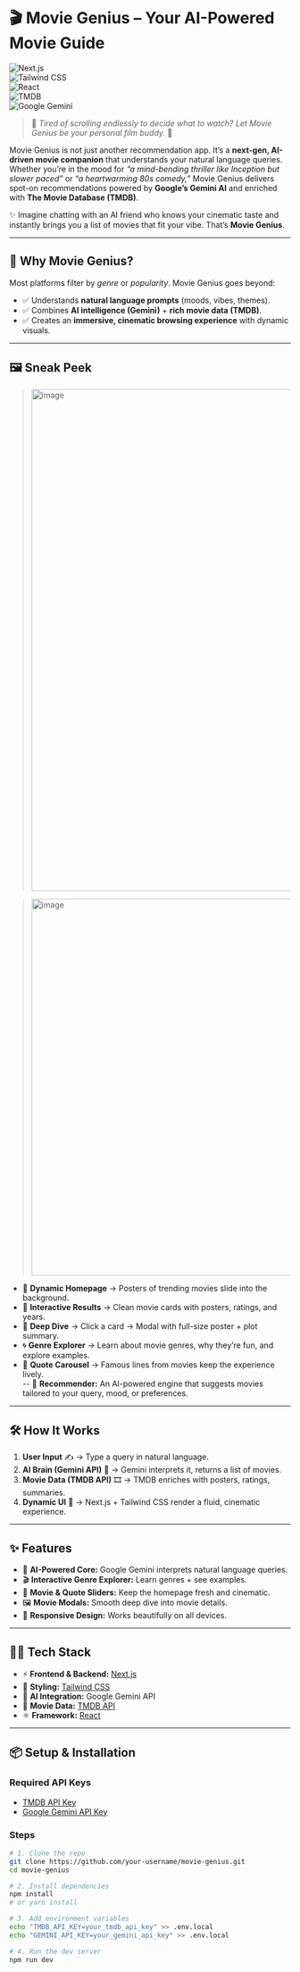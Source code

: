 # 🎬 Movie Genius – Your AI-Powered Movie Guide  

![Next.js](https://img.shields.io/badge/Next.js-000000?style=for-the-badge&logo=nextdotjs&logoColor=white)  
![Tailwind CSS](https://img.shields.io/badge/Tailwind_CSS-06B6D4?style=for-the-badge&logo=tailwindcss&logoColor=white)  
![React](https://img.shields.io/badge/React-20232A?style=for-the-badge&logo=react&logoColor=61DAFB)  
![TMDB](https://img.shields.io/badge/TMDB_API-01D277?style=for-the-badge&logo=themoviedatabase&logoColor=white)  
![Google Gemini](https://img.shields.io/badge/Google%20Gemini-AI-blue?style=for-the-badge)  

> 🎥 *Tired of scrolling endlessly to decide what to watch? Let Movie Genius be your personal film buddy.* 🍿  

Movie Genius is not just another recommendation app. It’s a **next-gen, AI-driven movie companion** that understands your natural language queries. Whether you’re in the mood for *“a mind-bending thriller like Inception but slower paced”* or *“a heartwarming 80s comedy,”* Movie Genius delivers spot-on recommendations powered by **Google’s Gemini AI** and enriched with **The Movie Database (TMDB)**.  

✨ Imagine chatting with an AI friend who knows your cinematic taste and instantly brings you a list of movies that fit your vibe. That’s **Movie Genius**.  

---

## 🚀 Why Movie Genius?  

Most platforms filter by *genre* or *popularity*. Movie Genius goes beyond:  
- ✅ Understands **natural language prompts** (moods, vibes, themes).  
- ✅ Combines **AI intelligence (Gemini)** + **rich movie data (TMDB)**.  
- ✅ Creates an **immersive, cinematic browsing experience** with dynamic visuals.  

---

## 🖼️ Sneak Peek  

><img width="1862" height="899" alt="image" src="https://github.com/user-attachments/assets/238edded-643d-4e9d-926a-f5f2dc63d736" />

><img width="1459" height="675" alt="image" src="https://github.com/user-attachments/assets/9cf5fa4d-4272-4658-8c98-252d2342c9af" />

- 🎨 **Dynamic Homepage** → Posters of trending movies slide into the background.  
- 🎥 **Interactive Results** → Clean movie cards with posters, ratings, and years.  
- 📖 **Deep Dive** → Click a card → Modal with full-size poster + plot summary.  
- 🌀 **Genre Explorer** → Learn about movie genres, why they’re fun, and explore examples.  
- 💬 **Quote Carousel** → Famous lines from movies keep the experience lively.  
-- 🎯 **Recommender:** An AI-powered engine that suggests movies tailored to your query, mood, or preferences.

---

## 🛠️ How It Works  

1. **User Input** ✍️ → Type a query in natural language.  
2. **AI Brain (Gemini API)** 🧠 → Gemini interprets it, returns a list of movies.  
3. **Movie Data (TMDB API)** 🎞️ → TMDB enriches with posters, ratings, summaries.  
4. **Dynamic UI** 🎨 → Next.js + Tailwind CSS render a fluid, cinematic experience.  

---

## ✨ Features  

- 🔮 **AI-Powered Core:** Google Gemini interprets natural language queries.  
- 🎬 **Interactive Genre Explorer:** Learn genres + see examples.  
- 🎠 **Movie & Quote Sliders:** Keep the homepage fresh and cinematic.  
- 🖼️ **Movie Modals:** Smooth deep dive into movie details.  
- 📱 **Responsive Design:** Works beautifully on all devices.  

---

## 🧑‍💻 Tech Stack  

- ⚡ **Frontend & Backend:** [Next.js](https://nextjs.org)  
- 🎨 **Styling:** [Tailwind CSS](https://tailwindcss.com)  
- 🧠 **AI Integration:** Google Gemini API  
- 🎥 **Movie Data:** [TMDB API](https://www.themoviedb.org/documentation/api)  
- ⚛️ **Framework:** [React](https://react.dev)  

---

## 📦 Setup & Installation  

### Required API Keys
- [TMDB API Key](https://www.themoviedb.org/documentation/api)  
- [Google Gemini API Key](https://ai.google.dev)  

### Steps  

```bash
# 1. Clone the repo
git clone https://github.com/your-username/movie-genius.git
cd movie-genius

# 2. Install dependencies
npm install
# or yarn install

# 3. Add environment variables
echo "TMDB_API_KEY=your_tmdb_api_key" >> .env.local
echo "GEMINI_API_KEY=your_gemini_api_key" >> .env.local

# 4. Run the dev server
npm run dev
